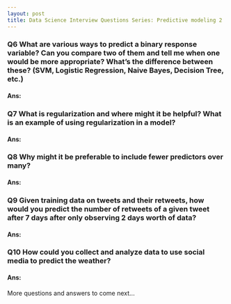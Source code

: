 ```yaml
---
layout: post
title: Data Science Interview Questions Series: Predictive modeling 2
---
```



### Q6 What are various ways to predict a binary response variable? Can you compare two of them and tell me when one would be more appropriate? What’s the difference between these? (SVM, Logistic Regression, Naive Bayes, Decision Tree, etc.)

#### Ans:

### Q7 What is regularization and where might it be helpful? What is an example of using regularization in a model?


#### Ans:

### Q8 Why might it be preferable to include fewer predictors over many?

#### Ans:

### Q9 Given training data on tweets and their retweets, how would you predict the number of retweets of a given tweet after 7 days after only observing 2 days worth of data?

#### Ans:

### Q10 How could you collect and analyze data to use social media to predict the weather?

#### Ans:
More questions and answers to come next...